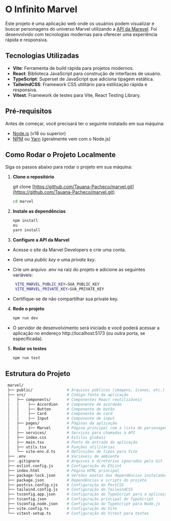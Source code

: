 # O Infinito Marvel

Este projeto é uma aplicação web onde os usuários podem visualizar e buscar personagens do universo Marvel utilizando a [API da Marevel](https://developer.marvel.com/). Foi desenvolvido com tecnologias modernas para oferecer uma experiência rápida e responsiva.

## Tecnologias Utilizadas

- **Vite**: Ferramenta de build rápida para projetos modernos.
- **React**: Biblioteca JavaScript para construção de interfaces de usuário.
- **TypeScript**: Superset de JavaScript que adiciona tipagem estática.
- **TailwindCSS**: Framework CSS utilitário para estilização rápida e responsiva.
- **Vitest**: Framework de testes para Vite, React Testing Library.

## Pré-requisitos

Antes de começar, você precisará ter o seguinte instalado em sua máquina:

- [Node.js](https://nodejs.org/) (v18 ou superior)
- [NPM](https://www.npmjs.com/) ou [Yarn](https://yarnpkg.com/) (geralmente vem com o Node.js)

## Como Rodar o Projeto Localmente

Siga os passos abaixo para rodar o projeto em sua máquina:

1. **Clone o repositório**

   git clone [https://github.com/Tauana-Pacheco/marvel.git](https://github.com/Tauana-Pacheco/marvel.git)

   ```bash
   cd marvel
   ```

2. **Instale as dependências**

   ```bash
   npm install
   ou
   yarn install
   ```

3. **Configure a API da Marvel**

- Acesse o site da Marvel Developers e crie uma conta.
- Gere uma _public key_ e uma _private key_.
- Crie um arquivo .env na raiz do projeto e adicione as seguintes variáveis:

  ```bash
   VITE_MARVEL_PUBLIC_KEY=SUA_PUBLIC_KEY
   VITE_MARVEL_PRIVATE_KEY=SUA_PRIVATE_KEY
  ```

- Certifique-se de não compartilhar sua private key.

4. **Rode o projeto**

   ```bash
   npm run dev
   ```

- O servidor de desenvolvimento será iniciado e você poderá acessar a aplicação no endereço http://localhost:5173 (ou outra porta, se especificada).

5. **Rodar os testes**

   ```bash
   npm run test
   ```

## Estrutura do Projeto

```bash
 marvel/
 ├── public/               # Arquivos públicos (imagens, ícones, etc.)
 ├── src/                  # Código-fonte da aplicação
 │   ├── components/       # Componentes React reutilizáveis
 │   │    ├── Accordion    # Componente de acordeão
 │   │    ├── Button       # Componente de botão
 │   │    ├── Card         # Componente de card
 │   │    ├── Input        # Componente de input
 │   ├── pages/            # Páginas da aplicação
 │   │    ├── Marvel       # Página principal com a lista de personagens
 │   ├── services/         # Serviços para chamadas à API
 │   ├── index.css         # Estilos globais
 │   ├── main.tsx          # Ponto de entrada da aplicação
 │   ├── utils.tsx         # Funções utilitárias
 │   └── vite-env.d.ts     # Definições de tipos para Vite
 ├── .env                  # Variáveis de ambiente
 ├── .gitignore            # Arquivos e diretórios ignorados pelo Git
 ├── eslint.config.js      # Configuração do ESLint
 ├── index.html            # Página HTML principal
 ├── package-lock.json     # Versões exatas das dependências instaladas
 ├── package.json          # Dependências e scripts do projeto
 ├── postcss.config.cjs    # Configuração do PostCSS
 ├── tailwind.config.js    # Configuração do TailwindCSS
 ├── tsconfig.app.json     # Configuração do TypeScript para a aplicação
 ├── tsconfig.json         # Configuração principal do TypeScript
 ├── tsconfig.node.json    # Configuração do TypeScript para Node.js
 ├── vite.config.ts        # Configuração do Vite
 └── vitest-setup.ts       # Configuração do Vitest para testes
```
